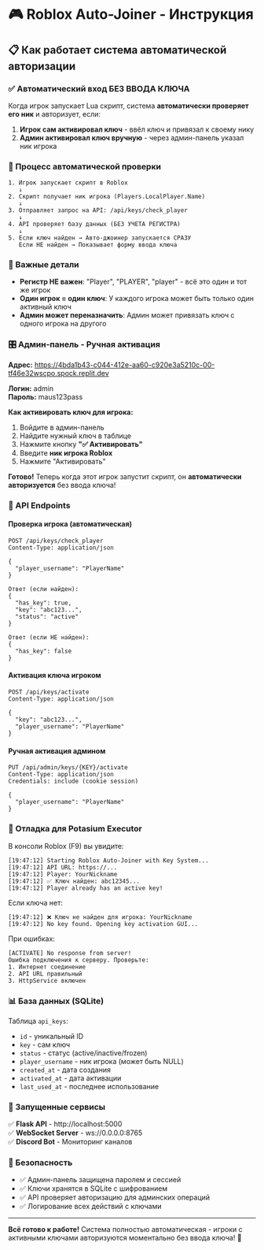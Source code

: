 # 🎮 Roblox Auto-Joiner - Инструкция

## 📋 Как работает система автоматической авторизации

### ✅ Автоматический вход БЕЗ ВВОДА КЛЮЧА

Когда игрок запускает Lua скрипт, система **автоматически проверяет его ник** и авторизует, если:

1. **Игрок сам активировал ключ** - ввёл ключ и привязал к своему нику
2. **Админ активировал ключ вручную** - через админ-панель указал ник игрока

### 🔄 Процесс автоматической проверки

```
1. Игрок запускает скрипт в Roblox
   ↓
2. Скрипт получает ник игрока (Players.LocalPlayer.Name)
   ↓
3. Отправляет запрос на API: /api/keys/check_player
   ↓
4. API проверяет базу данных (БЕЗ УЧЕТА РЕГИСТРА)
   ↓
5. Если ключ найден → Авто-джоинер запускается СРАЗУ
   Если НЕ найден → Показывает форму ввода ключа
```

### 📝 Важные детали

- **Регистр НЕ важен**: "Player", "PLAYER", "player" - всё это один и тот же игрок
- **Один игрок = один ключ**: У каждого игрока может быть только один активный ключ
- **Админ может переназначить**: Админ может привязать ключ с одного игрока на другого

### 🎛️ Админ-панель - Ручная активация

**Адрес:** https://4bda1b43-c044-412e-aa60-c920e3a5210c-00-tf46e32wscpo.spock.replit.dev

**Логин:** admin  
**Пароль:** maus123pass

**Как активировать ключ для игрока:**
1. Войдите в админ-панель
2. Найдите нужный ключ в таблице
3. Нажмите кнопку **"✅ Активировать"**
4. Введите **ник игрока Roblox**
5. Нажмите "Активировать"

**Готово!** Теперь когда этот игрок запустит скрипт, он **автоматически авторизуется** без ввода ключа!

### 🔧 API Endpoints

#### Проверка игрока (автоматическая)
```http
POST /api/keys/check_player
Content-Type: application/json

{
  "player_username": "PlayerName"
}

Ответ (если найден):
{
  "has_key": true,
  "key": "abc123...",
  "status": "active"
}

Ответ (если НЕ найден):
{
  "has_key": false
}
```

#### Активация ключа игроком
```http
POST /api/keys/activate
Content-Type: application/json

{
  "key": "abc123...",
  "player_username": "PlayerName"
}
```

#### Ручная активация админом
```http
PUT /api/admin/keys/{KEY}/activate
Content-Type: application/json
Credentials: include (cookie session)

{
  "player_username": "PlayerName"
}
```

### 🐛 Отладка для Potasium Executor

В консоли Roblox (F9) вы увидите:
```
[19:47:12] Starting Roblox Auto-Joiner with Key System...
[19:47:12] API URL: https://...
[19:47:12] Player: YourNickname
[19:47:12] ✅ Ключ найден: abc12345...
[19:47:12] Player already has an active key!
```

Если ключа нет:
```
[19:47:12] ❌ Ключ не найден для игрока: YourNickname
[19:47:12] No key found. Opening key activation GUI...
```

При ошибках:
```
[ACTIVATE] No response from server!
Ошибка подключения к серверу. Проверьте:
1. Интернет соединение
2. API URL правильный
3. HttpService включен
```

### 📊 База данных (SQLite)

Таблица `api_keys`:
- `id` - уникальный ID
- `key` - сам ключ
- `status` - статус (active/inactive/frozen)
- `player_username` - ник игрока (может быть NULL)
- `created_at` - дата создания
- `activated_at` - дата активации
- `last_used_at` - последнее использование

### 🚀 Запущенные сервисы

✅ **Flask API** - http://localhost:5000  
✅ **WebSocket Server** - ws://0.0.0.0:8765  
✅ **Discord Bot** - Мониторинг каналов  

### 🔐 Безопасность

- ✅ Админ-панель защищена паролем и сессией
- ✅ Ключи хранятся в SQLite с шифрованием
- ✅ API проверяет авторизацию для админских операций
- ✅ Логирование всех действий с ключами

---

**Всё готово к работе!** Система полностью автоматическая - игроки с активными ключами авторизуются моментально без ввода ключа! 🎉
